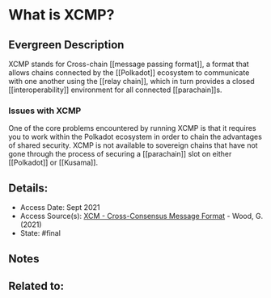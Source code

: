 # What is XCMP?
## Evergreen Description
XCMP stands for Cross-chain [[message passing format]], a format that allows chains connected by the [[Polkadot]] ecosystem to communicate with one another using the [[relay chain]], which in turn provides a closed [[interoperability]] environment for all connected [[parachain]]s.
### Issues with XCMP
One of the core problems encountered by running XCMP is that it requires you to work within the Polkadot ecosystem in order to chain the advantages of shared security. XCMP is not available to sovereign chains that have not gone through the process of securing a [[parachain]] slot on either [[Polkadot]] or [[Kusama]].
## Details:
- Access Date: Sept 2021
- Access Source(s): [XCM - Cross-Consensus Message Format](https://medium.com/polkadot-network/xcm-the-cross-consensus-message-format-3b77b1373392) - Wood, G. (2021)
- State: #final 

## Notes

## Related to: 